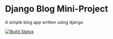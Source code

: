 # Django Blog Mini-Project

A simple blog app written using django

[![Build Status](https://travis-ci.org/maliahavlicek/django_blog.svg?branch=master)](https://travis-ci.org/maliahavlicek/django_blog)

